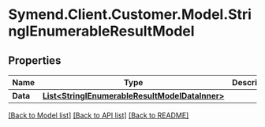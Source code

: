# Symend.Client.Customer.Model.StringIEnumerableResultModel

## Properties

Name | Type | Description | Notes
------------ | ------------- | ------------- | -------------
**Data** | [**List&lt;StringIEnumerableResultModelDataInner&gt;**](StringIEnumerableResultModelDataInner.md) |  | [optional] 

[[Back to Model list]](../README.md#documentation-for-models) [[Back to API list]](../README.md#documentation-for-api-endpoints) [[Back to README]](../README.md)

